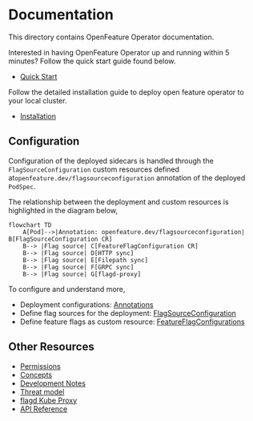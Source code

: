 # Documentation

This directory contains OpenFeature Operator documentation.

Interested in having OpenFeature Operator up and running within 5 minutes? Follow the quick start guide found below.

- [Quick Start](./quick_start.md)

Follow the detailed installation guide to deploy open feature operator to your local cluster.

- [Installation](./installation.md)

## Configuration

Configuration of the deployed sidecars is handled through the `FlagSourceConfiguration` custom resources defined at`openfeature.dev/flagsourceconfiguration` annotation of the deployed `PodSpec`.

The relationship between the deployment and custom resources is highlighted in the diagram below,

```mermaid
flowchart TD
    A[Pod]-->|Annotation: openfeature.dev/flagsourceconfiguration| B[FlagSourceConfiguration CR]
    B--> |Flag source| C[FeatureFlagConfiguration CR]
    B--> |Flag source| D[HTTP sync]
    B--> |Flag source| E[Filepath sync]
    B--> |Flag source| F[GRPC sync]
    B--> |Flag source| G[flagd-proxy]
```

To configure and understand more,

- Deployment configurations: [Annotations](./annotations.md)
- Define flag sources for the deployment: [FlagSourceConfiguration](./flag_source_configuration.md)
- Define feature flags as custom resource: [FeatureFlagConfigurations](./feature_flag_configuration.md)

## Other Resources
- [Permissions](./permissions.md)
- [Concepts](./concepts.md)
- [Development Notes](./development_notes.md)
- [Threat model](./threat_model.md)
- [flagd Kube Proxy](./flagd_proxy.md)
- [API Reference](./crds.md)